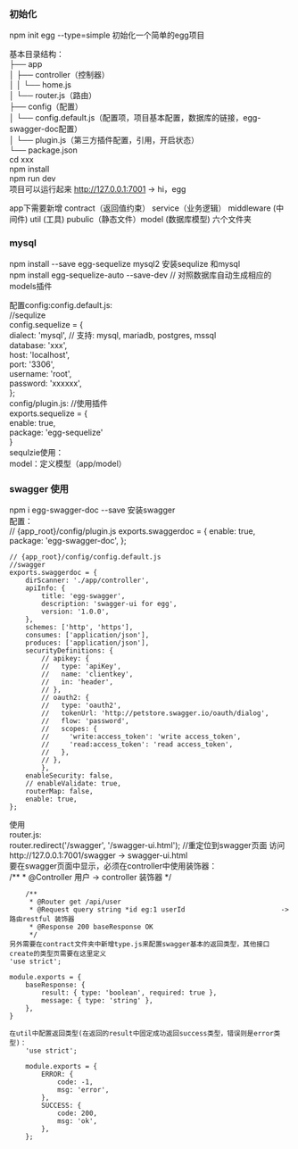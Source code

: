 ### 初始化
  npm init egg --type=simple  初始化一个简单的egg项目  

  基本目录结构：  
    ├── app  
    │ ├── controller（控制器）  
    │ │ └── home.js  
    │ └── router.js（路由）  
    ├── config（配置）  
    │ └── config.default.js（配置项，项目基本配置，数据库的链接，egg-swagger-doc配置）  
    │ └── plugin.js（第三方插件配置，引用，开启状态）  
    └── package.json  
  cd xxx  
  npm install  
  npm run dev   
  项目可以运行起来 http://127.0.0.1:7001  -> hi，egg  

  app下需要新增 contract（返回值约束） service（业务逻辑）  middleware (中间件) util (工具) pubulic（静态文件）model (数据库模型) 六个文件夹  

### mysql
  npm install --save egg-sequelize  mysql2  安装sequlize 和mysql  
  npm install egg-sequelize-auto --save-dev // 对照数据库自动生成相应的models插件  


  配置config:config.default.js:  
    //sequlize  
     config.sequelize = {  
        dialect: 'mysql', // 支持: mysql, mariadb, postgres, mssql  
        database: 'xxx',  
         host: 'localhost',  
         port: '3306',  
         username: 'root',  
          password: 'xxxxxx',  
       };  
  config/plugin.js:  //使用插件  
    exports.sequelize = {  
      enable: true,  
      package: 'egg-sequelize'  
    }  
  sequlzie使用：  
    model：定义模型（app/model）  

###  swagger 使用
  npm i egg-swagger-doc --save  安装swagger  
  配置：   
	// {app_root}/config/plugin.js
	exports.swaggerdoc = {
		enable: true,
		package: 'egg-swagger-doc',
	};

	// {app_root}/config/config.default.js
	//swagger
	exports.swaggerdoc = {
		dirScanner: './app/controller',
		apiInfo: {
			title: 'egg-swagger',
			description: 'swagger-ui for egg',
			version: '1.0.0',
		},
		schemes: ['http', 'https'],
		consumes: ['application/json'],
		produces: ['application/json'],
		securityDefinitions: {
			// apikey: {
			//   type: 'apiKey',
			//   name: 'clientkey',
			//   in: 'header',
			// },
			// oauth2: {
			//   type: 'oauth2',
			//   tokenUrl: 'http://petstore.swagger.io/oauth/dialog',
			//   flow: 'password',
			//   scopes: {
			//     'write:access_token': 'write access_token',
			//     'read:access_token': 'read access_token',
			//   },
			// },
			},
		enableSecurity: false,
		// enableValidate: true,
		routerMap: false,
		enable: true,
	};
  使用  
	router.js:    
		router.redirect('/swagger', '/swagger-ui.html');  //重定位到swagger页面  访问http://127.0.0.1:7001/swagger  -> swagger-ui.html  
	要在swagger页面中显示，必须在controller中使用装饰器：  
		/**
		 * @Controller 用户                                              -> controller 装饰器
		 */

		/**
		 * @Router get /api/user
		 * @Request query string *id eg:1 userId                        -> 路由restful 装饰器 
		 * @Response 200 baseResponse OK
		 */
	另外需要在contract文件夹中新增type.js来配置swagger基本的返回类型，其他接口create的类型页需要在这里定义
	'use strict';

	module.exports = {
		baseResponse: {
			result: { type: 'boolean', required: true },
			message: { type: 'string' },
		},
	}

	在util中配置返回类型(在返回的result中固定成功返回success类型，错误则是error类型)：
		'use strict';

		module.exports = {
			ERROR: {
				code: -1,
				msg: 'error',
			},
			SUCCESS: {
				code: 200,
				msg: 'ok',
			},
		};
